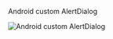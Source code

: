 Android custom AlertDialog

![Android custom AlertDialog](http://en.proft.me/media/android/alert_customdialog.jpg "Android custom AlertDialog")
